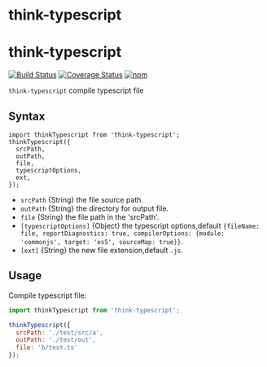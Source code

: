 # think-typescript


# think-typescript
[![Build Status](https://travis-ci.org/thinkjs/think-typescript.svg?branch=master)](https://travis-ci.org/thinkjs/think-typescript)
[![Coverage Status](https://coveralls.io/repos/github/thinkjs/think-typescript/badge.svg?branch=master)](https://coveralls.io/github/thinkjs/think-typescript?branch=master)
[![npm](https://img.shields.io/badge/npm-1.0.0-blue.svg)](https://www.npmjs.com/package/think-typescript)

`think-typescript` compile typescript file

## Syntax

```
import thinkTypescript from 'think-typescript';
thinkTypescript({
  srcPath,
  outPath,
  file,
  typescriptOptions,
  ext,
});

```

- `srcPath`           {String} the file source path.
- `outPath`           {String} the directory for output file.
- `file`              {String} the file path in the 'srcPath'.
- `[typescriptOptions]` {Object} the typescript options,default `{fileName: file, reportDiagnostics: true, compilerOptions: {module: 'commonjs', target: 'es5', sourceMap: true}}`.
- `[ext]`             {String} the new file extension,default `.js`.

## Usage

Compile typescript file:

```js
import thinkTypescript from 'think-typescript';

thinkTypescript({
  srcPath: './test/src/a',
  outPath: './test/out',
  file: 'b/test.ts'
});

```
